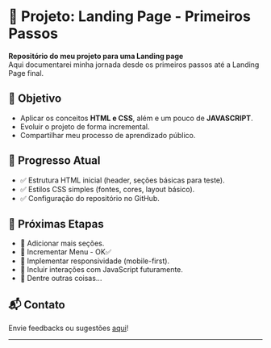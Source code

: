 # 🚀 Projeto: Landing Page - Primeiros Passos

**Repositório do meu projeto para uma Landing page**  
Aqui documentarei minha jornada desde os primeiros passos até a Landing Page final.

## 📌 Objetivo
- Aplicar os conceitos **HTML e CSS**, além e um pouco de **JAVASCRIPT**.
- Evoluir o projeto de forma incremental.
- Compartilhar meu processo de aprendizado público.

## 🔧 Progresso Atual
- ✅ Estrutura HTML inicial (header, seções básicas para teste).
- ✅ Estilos CSS simples (fontes, cores, layout básico).
- ✅ Configuração do repositório no GitHub.

## 🌟 Próximas Etapas
- 🚧 Adicionar mais seções.
- 🚧 Incrementar Menu - OK✅
- 🚧 Implementar responsividade (mobile-first).
- 🚧 Incluir interações com JavaScript futuramente.
- 🚧 Dentre outras coisas...

## 📬 Contato
Envie feedbacks ou sugestões [aqui](https://github.com/seu-usuario/seu-repositorio/issues)!

---
